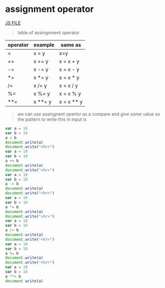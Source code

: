 # assignment operator
[JS FILE](../JS/9-assignment-operator.js)
> table of assingnment operator

| operator | example | same as|
|-------------|-------------|---|
|=|x = y|x=y|
|+=|x += y|x = x + y|
|-=|x -= y|x = x - y|
|*=|x *= y|x = x * y|
|/=|x /= y|x = x / y|
|%=|x %= y|x = x % y|
|**=|x **= y|x = x ** y|
> we can use assingnent opertor as a compare and give some value 
so the pattern to write this in input is 
```javascript
var a = 10
var b = 10
a = b
document.write(a)
document.write("<hr>")
var a = 10
var b = 10
a += b
document.write(a)
document.write("<hr>")
var a = 10
var b = 10
a -= b
document.write(a)
document.write("<hr>")
var a = 10
var b = 10
a *= b
document.write(a)
document.write("<hr>")
var a = 10
var b = 10
a /= b
document.write(a)
document.write("<hr>")
var a = 10
var b = 10
a %= b
document.write(a)
document.write("<hr>")
var a = 10
var b = 10
a **= b
document.write(a)
```
